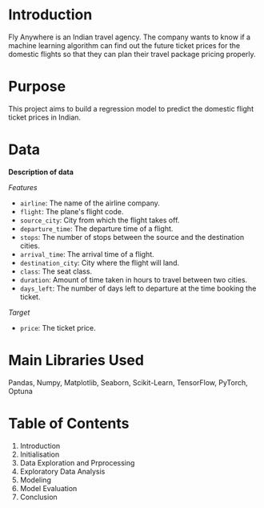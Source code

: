 # Introduction
Fly Anywhere is an Indian travel agency. The company wants to know if a machine learning algorithm can find out the future ticket prices for the domestic flights so that they can plan their travel package pricing properly.

# Purpose
This project aims to build a regression model to predict the domestic flight ticket prices in Indian.

# Data

**Description of data**

*Features*
- `airline`: The name of the airline company.
- `flight`: The plane's flight code.
- `source_city`: City from which the flight takes off.
- `departure_time`: The departure time of a flight.
- `stops`: The number of stops between the source and the destination cities.
- `arrival_time`: The arrival time of a flight.
- `destination_city`: City where the flight will land.
- `class`: The seat class.
- `duration`: Amount of time taken in hours to travel between two cities.
- `days_left`: The number of days left to departure at the time booking the ticket.

*Target*
- `price`: The ticket price. 

# Main Libraries Used
Pandas, Numpy, Matplotlib, Seaborn, Scikit-Learn, TensorFlow, PyTorch, Optuna

# Table of Contents
1. Introduction
2. Initialisation
3. Data Exploration and Prprocessing
4. Exploratory Data Analysis
5. Modeling
6. Model Evaluation
7. Conclusion 
